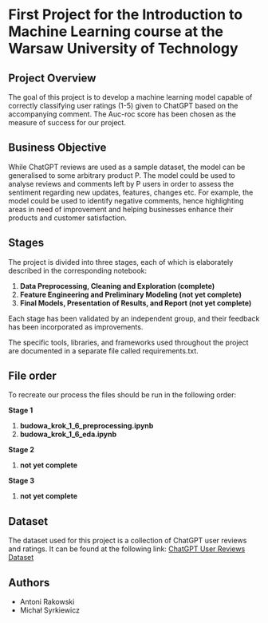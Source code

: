 # First Project for the Introduction to Machine Learning course at the Warsaw University of Technology

## Project Overview
The goal of this project is to develop a machine learning model capable of correctly classifying user ratings (1-5) given to ChatGPT based on the accompanying comment. The Auc-roc score has been chosen as the measure of success for our project.

## Business Objective
While ChatGPT reviews are used as a sample dataset, the model can be generalised to some
arbitrary product P. The model could be used to analyse reviews and comments left by P users in order to 
assess the sentiment regarding new updates, features, changes etc. For example, the model could be used
to identify negative comments, hence highlighting areas in need of improvement
and helping businesses enhance their products and customer satisfaction.

## Stages
The project is divided into three stages, each of which is elaborately described in the corresponding notebook:
1. **Data Preprocessing, Cleaning and Exploration (complete)**
2. **Feature Engineering and Preliminary Modeling (not yet complete)**
3. **Final Models, Presentation of Results, and Report (not yet complete)**

Each stage has been validated by an independent group, and their feedback has been incorporated as improvements.

The specific tools, libraries, and frameworks used throughout the project are documented in a separate file called requirements.txt.

## File order
To recreate our process the files should be run in the following order: 

**Stage 1**
1. **budowa_krok_1_6_preprocessing.ipynb**
2. **budowa_krok_1_6_eda.ipynb** 

**Stage 2**
1. **not yet complete**

**Stage 3**
1. **not yet complete**

## Dataset
The dataset used for this project is a collection of ChatGPT user reviews and ratings. It can be found at the following link:
[ChatGPT User Reviews Dataset](https://www.kaggle.com/datasets/anandshaw2001/chatgpt-users-reviews)

## Authors
- Antoni Rakowski
- Michał Syrkiewicz
